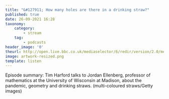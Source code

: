 ```yaml
---
title: "&#127911; How many holes are there in a drinking straw?"
published: true
date: 26-09-2021 16:28
taxonomy:
    category:
        - stream
    tag:
        - podcasts
header_image: '0'
theurl: http://open.live.bbc.co.uk/mediaselector/6/redir/version/2.0/mediaset/audio-nondrm-download/proto/http/vpid/p09w8qs2.mp3
image: artwork-resized.png
template: listen
--- 
```

Episode summary: Tim Harford talks to Jordan Ellenberg, professor of mathematics at the University of Wisconsin at Madison, about the pandemic, geometry and drinking straws. (multi-coloured straws/Getty images)
